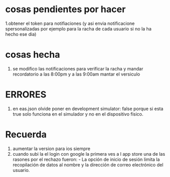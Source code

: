 
# cosas pendientes por hacer 

1.obtener el token para notifiaciones (y asi envia notificacione spersonalizadas por ejemplo para la racha de cada usuario si no la ha hecho ese dia)

 


# cosas hecha 

1. se modifico las notificaciones para verificar la racha y mandar recordatorio a las 8:00pm y a las 9:00am mantar el versiculo



# ERRORES
1. en eas.json olvide poner en development simulator: false porque si esta true solo funciona en el simulador y no en el dispositivo fisico.


# Recuerda
1. aumentar la version para ios siempre
2. cuando subi la el login con google la primera ves a l app store una de las rasones por el rechazo fueron: - La opción de inicio de sesión limita la recopilación de datos al nombre y la dirección de correo electrónico del usuario.

